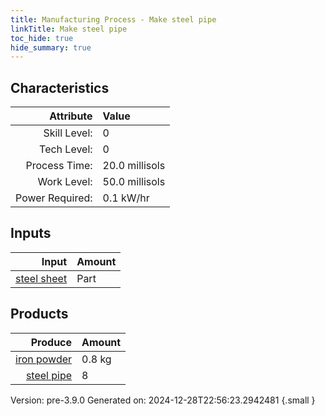 ```yaml
---
title: Manufacturing Process - Make steel pipe
linkTitle: Make steel pipe
toc_hide: true
hide_summary: true
---
```



## Characteristics

| Attribute      | Value |
|--------:|:------|
|Skill Level:|0|
|Tech Level:|0|
|Process Time:|20.0 millisols|
|Work Level:|50.0 millisols|
|Power Required:|0.1 kW/hr|

## Inputs

| Input      | Amount |
|--------:|:------|
|[steel sheet](/docs/definitions/part/steel-sheet)|Part|1|

## Products


| Produce      | Amount |
|--------:|:------|
|[iron powder](/docs/definitions/resource/iron-powder)|0.8 kg|
|[steel pipe](/docs/definitions/part/steel-pipe)|8|


Version: pre-3.9.0 Generated on: 2024-12-28T22:56:23.2942481
{.small }

